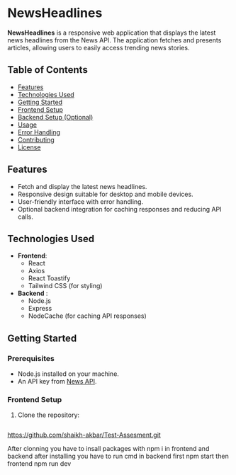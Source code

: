 # NewsHeadlines

**NewsHeadlines** is a responsive web application that displays the latest news headlines from the News API. The application fetches and presents articles, allowing users to easily access trending news stories. 

## Table of Contents
- [Features](#features)
- [Technologies Used](#technologies-used)
- [Getting Started](#getting-started)
- [Frontend Setup](#frontend-setup)
- [Backend Setup (Optional)](#backend-setup-optional)
- [Usage](#usage)
- [Error Handling](#error-handling)
- [Contributing](#contributing)
- [License](#license)

## Features
- Fetch and display the latest news headlines.
- Responsive design suitable for desktop and mobile devices.
- User-friendly interface with error handling.
- Optional backend integration for caching responses and reducing API calls.

## Technologies Used
- **Frontend**: 
  - React
  - Axios
  - React Toastify
  - Tailwind CSS (for styling)
- **Backend** :
  - Node.js
  - Express
  - NodeCache (for caching API responses)

## Getting Started

### Prerequisites
- Node.js installed on your machine.
- An API key from [News API](https://newsapi.org/).

### Frontend Setup
1. Clone the repository:

   ```bash
https://github.com/shaikh-akbar/Test-Assesment.git

After clonning you have to insall packages with npm i in frontend and backend 
after installing you have to run cmd in backend first npm start then frontend npm run dev 
